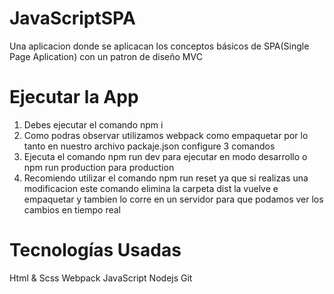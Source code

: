 # JavaScriptSPA
Una aplicacion donde se aplicacan los conceptos básicos de SPA(Single Page Aplication) con un patron de diseño MVC

# Ejecutar la App
 1.  Debes ejecutar el comando npm i 
 2.  Como podras observar utilizamos webpack como empaquetar por lo tanto en nuestro archivo packaje.json configure 3 comandos 
 3.  Ejecuta el comando npm run dev  para ejecutar en modo desarrollo o npm run production para production 
 4.  Recomiendo utilizar el comando npm run reset ya que si realizas una modificacion este comando elimina la carpeta dist la vuelve e 
     empaquetar y tambien lo corre en un servidor para que podamos ver los cambios en tiempo real 

# Tecnologías Usadas 
Html & Scss
Webpack 
JavaScript
Nodejs 
Git 

